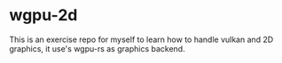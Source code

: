 # wgpu-2d

This is an exercise repo for myself to learn how to handle vulkan and 2D graphics, it use's wgpu-rs as graphics backend.
